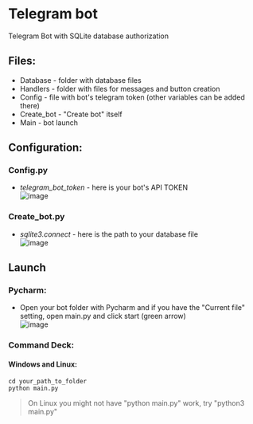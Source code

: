 # Telegram bot
Telegram Bot with SQLite database authorization

## Files:
* Database - folder with database files
* Handlers - folder with files for messages and button creation
* Config - file with bot's telegram token (other variables can be added there)
* Create_bot - "Create bot" itself
* Main - bot launch

## Configuration:
### Config.py
* _telegram_bot_token_ - here is your bot's API TOKEN \
![image](https://user-images.githubusercontent.com/46675878/220085522-77e0c1b7-d009-408d-9b9a-6c76453274ed.png)

### Create_bot.py
* _sqlite3.connect_ - here is the path to your database file \
![image](https://user-images.githubusercontent.com/46675878/220084950-576456e6-ca75-4272-9b90-896c9a6df344.png)

## Launch
### Pycharm:
* Open your bot folder with Pycharm and if you have the "Current file" setting, open main.py and click start (green arrow) \
![image](https://user-images.githubusercontent.com/46675878/220087279-5774fbc7-5bb2-4c64-92e2-c13419169500.png)

### Command Deck:
#### Windows and Linux:
```
cd your_path_to_folder
python main.py
```
> On Linux you might not have "python main.py" work, try "python3 main.py"
